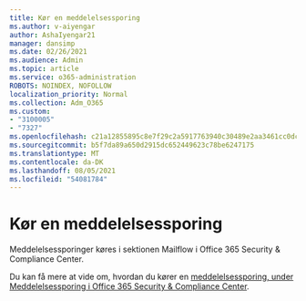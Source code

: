 ```yaml
---
title: Kør en meddelelsessporing
ms.author: v-aiyengar
author: AshaIyengar21
manager: dansimp
ms.date: 02/26/2021
ms.audience: Admin
ms.topic: article
ms.service: o365-administration
ROBOTS: NOINDEX, NOFOLLOW
localization_priority: Normal
ms.collection: Adm_O365
ms.custom:
- "3100005"
- "7327"
ms.openlocfilehash: c21a12855895c8e7f29c2a5917763940c30489e2aa3461cc0dc99799b86c9a34
ms.sourcegitcommit: b5f7da89a650d2915dc652449623c78be6247175
ms.translationtype: MT
ms.contentlocale: da-DK
ms.lasthandoff: 08/05/2021
ms.locfileid: "54081784"
---
```

# <a name="run-a-message-trace"></a>Kør en meddelelsessporing

Meddelelsessporinger køres i sektionen Mailflow i Office 365 Security & Compliance Center.

Du kan få mere at vide om, hvordan du kører en [meddelelsessporing, under Meddelelsessporing i Office 365 Security & Compliance Center](https://go.microsoft.com/fwlink/?linkid=2103855).
